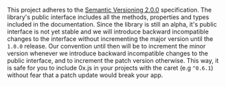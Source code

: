 This project adheres to the [Semantic Versioning 2.0.0](http://semver.org/) specification. The library's public interface includes all the methods, properties and types included in the documentation. Since the library is still an alpha, it's public interface is not yet stable and we will introduce backward incompatible changes to the interface without incrementing the major version until the `1.0.0` release. Our convention until then will be to increment the minor version whenever we introduce backward incompatible changes to the public interface, and to increment the patch version otherwise. This way, it is safe for you to include 0x.js in your projects with the caret (e.g `^0.6.1`) without fear that a patch update would break your app.
